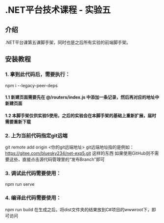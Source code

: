 # .NET平台技术课程 - 实验五

## 介绍
.NET平台课第五课脚手架，同时也是之后所有实验的前端脚手架。

## 安装教程
### 1. 拿到此代码后，需要执行：
npm i --legacy-peer-deps

#### 1.1 新建页面需要先在 @/routers/index.js 中添加一条记录，然后再对应的地址中新建页面
#### 1.2 本脚手架仅供实验5使用，之后的实验会在本脚手架的基础上重新扩展，届时需要重新下载

### 2. 上为当前代码指定git远端
git remote add origin <你的git远端地址>
git远端地址指的是例如：https://gitee.com/bluesky234/net-exp5.git 这样的东西
如果使用GitHub则不需要这些，直接点击源代码管理里的“发布Branch”即可

### 3. 调试此代码需要使用：
npm run serve

### 4. 编译此代码需要使用：
npm run build
在生成之后，将dist文件夹的结果放到C#项目的wwwroot下，即可访问
